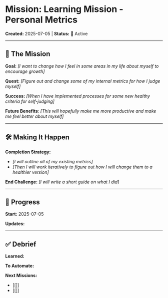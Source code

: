 
# Mission: Learning Mission - Personal Metrics

**Created:** 2025-07-05 | **Status:** 🎯 Active

---

## 🎯 The Mission

**Goal:** _[I want to change how I feel in some areas in my life about myself to encourage growth]_

**Quest:** _[Figure out and change some of my internal metrics for how I judge myself]_

**Success:** _[When I have implemented processes for some new healthy criteria for self-judging]_

**Future Benefits**: _[This will hopefully make me more productive and make me feel better about myself]_

---

## 🛠️ Making It Happen

**Completion Strategy:** 
- _[I will outline all of my existing metrics]_
- _[Then I will work iteratively to figure out how I will change them to a healthier version]_

**End Challenge:** _[I will write a short guide on what I did]_

---

## 📝 Progress

**Start:** 2025-07-05

**Updates:**

---

## ✅ Debrief

**Learned:**

**To Automate:**

**Next Missions:**

- [[]]
- [[]]